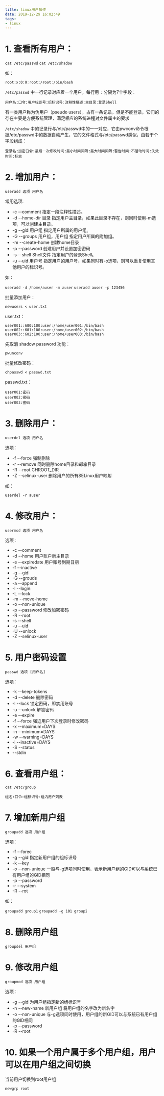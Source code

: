 ```yaml
---
title: linux用户操作
date: 2019-12-29 16:02:49
tags: 
- linux
---
```


# 1. 查看所有用户：

`cat /etc/passwd`
`cat /etc/shadow`

<!-- more -->

如：

    root:x:0:0:root:/root:/bin/bash

`/etc/passwd` 中一行记录对应着一个用户，每行用 `:` 分隔为7个字段：

    用户名:口令:用户标识号:组标识号:注释性描述:主目录:登录Shell

有一类用户称为伪用户（pseudo users），占有一条记录，但是不能登录，它们的存在主要是方便系统管理，满足相应的系统进程对文件属主的要求

`/etc/shadow` 中的记录行与/etc/passwd中的一一对应，它由pwconv命令根据/etc/passwd中的数据自动产生，它的文件格式与/etc/passwd类似，由若干个字段组成：

    登录名:加密口令:最后一次修改时间:最小时间间隔:最大时间间隔:警告时间:不活动时间:失效时间:标志

# 2. 增加用户：

`useradd 选项 用户名`

常用选项:

- -c --comment 指定一段注释性描述。
- -d --home-dir 目录 指定用户主目录，如果此目录不存在，则同时使用-m选项，可以创建主目录。
- -g --gid 用户组 指定用户所属的用户组。
- -G --groups 用户组，用户组 指定用户所属的附加组。
- -m --create-home 创建home目录
- -p --password 创建用户并设置加密密码
- -s --shell Shell文件 指定用户的登录Shell。
- -u --uid 用户号 指定用户的用户号，如果同时有-o选项，则可以重复使用其他用户的标识号。

如：
    
`useradd -d /home/auser -m auser`
`useradd auser -p 123456`

批量添加用户：

`newusers < user.txt`

user.txt：

    user001::600:100:user:/home/user001:/bin/bash
    user002::601:100:user:/home/user002:/bin/bash
    user003::602:100:user:/home/user003:/bin/bash

先取消 shadow password 功能：

`pwunconv`

批量修改密码：

`chpasswd < passwd.txt`

passwd.txt：

    user001:密码
    user002:密码
    user003:密码

# 3. 删除用户：

`userdel 选项 用户名`

选项：

- -f --force 强制删除
- -r --remove 同时删除home目录和邮箱目录
- -R --root CHROOT_DIR
- -Z --selinux-user 删除用户的所有SELinux用户映射

如：

`userdel -r auser`
    
# 4. 修改用户：

`usermod 选项 用户名`

选项：

- -c --comment 
- -d --home 用户账户新主目录
- -e --expiredate 用户账号到期日期
- -f --inactive
- -g --gid
- -G --grouds
- -a --append
- -l --login
- -L --lock
- -m --move-home
- -o --non-unique
- -p --password 修改加密密码
- -R --root
- -s --shell
- -u --uid
- -U --unlock
- -Z --selinux-user

# 5. 用户密码设置

`passwd 选项 [用户名]`

选项：

- -k --keep-tokens
- -d --delete 删除密码
- -l --lock 锁定密码，即禁用账号
- -u --unlock 解锁密码
- -e --expire
- -f --force 强迫用户下次登录时修改密码
- -x --maximum=DAYS
- -n --minimum=DAYS
- -w --warning=DAYS
- -i --inactive=DAYS
- -S --status
- --stdin

# 6. 查看用户组：

`cat /etc/group`

    组名:口令:组标识号:组内用户列表

# 7. 增加新用户组

`groupadd 选项 用户组`

选项：

- -f --forec
- -g --gid 指定新用户组的组标识号
- -k --key
- -o --non-unique 一般与-g选项同时使用，表示新用户组的GID可以与系统已有用户组的GID相同
- -p --password
- -r --system
- -R --rot

如：

`groupadd group1`
`groupadd -g 101 group2`

# 8. 删除用户组

`groupdel 用户组`

# 9. 修改用户组

`groupmod 选项 用户组`

选项：

- -g --gid 为用户组指定新的组标识号
- -n --new-name 新用户组 将用户组的名字改为新名字
- -o --non-unique 与-g选项同时使用，用户组的新GID可以与系统已有用户组的GID相同
- -p --password
- -R --root

# 10. 如果一个用户属于多个用户组，用户可以在用户组之间切换

当前用户切换到root用户组

`newgrp root`
